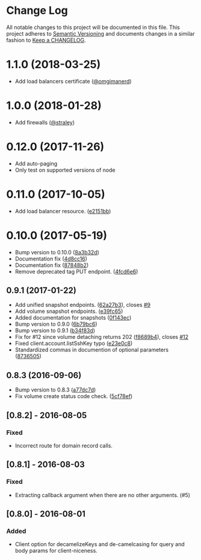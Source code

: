 # Change Log

All notable changes to this project will be documented in this file. This
project adheres to [Semantic Versioning](http://semver.org/) and documents changes in a similar fashion to [Keep a CHANGELOG](http://keepachangelog.com/).

<a name="1.1.0"></a>
# 1.1.0 (2018-03-25)

* Add load balancers certificate ([@omgimanerd](https://github.com/omgimanerd))

<a name="1.0.0"></a>
# 1.0.0 (2018-01-28)

* Add firewalls ([@straley](https://github.com/straley))

<a name="0.12.0"></a>
# 0.12.0 (2017-11-26)

* Add auto-paging
* Only test on supported versions of node

<a name="0.11.0"></a>
# 0.11.0 (2017-10-05)

* Add load balancer resource. ([e2151bb](https://github.com/phillbaker/digitalocean-node/commit/e2151bb))


<a name="0.10.0"></a>
# 0.10.0 (2017-05-19)

* Bump version to 0.10.0 ([8a3b32d](https://github.com/phillbaker/digitalocean-node/commit/8a3b32d))
* Documentation fix ([4d8cc16](https://github.com/phillbaker/digitalocean-node/commit/4d8cc16))
* Documentation fix ([87848b2](https://github.com/phillbaker/digitalocean-node/commit/87848b2))
* Remove deprecated tag PUT endpoint. ([4fcd6e6](https://github.com/phillbaker/digitalocean-node/commit/4fcd6e6))



<a name="0.9.1"></a>
## 0.9.1 (2017-01-22)

* Add unified snapshot endpoints. ([62a27b3](https://github.com/phillbaker/digitalocean-node/commit/62a27b3)), closes [#9](https://github.com/phillbaker/digitalocean-node/issues/9)
* Add volume snapshot endpoints. ([e39fc65](https://github.com/phillbaker/digitalocean-node/commit/e39fc65))
* Added documentation for snapshots ([0f143ec](https://github.com/phillbaker/digitalocean-node/commit/0f143ec))
* Bump version to 0.9.0 ([6b79bc6](https://github.com/phillbaker/digitalocean-node/commit/6b79bc6))
* Bump version to 0.9.1 ([b34f83d](https://github.com/phillbaker/digitalocean-node/commit/b34f83d))
* Fix for #12 since volume detaching returns 202 ([f8689b4](https://github.com/phillbaker/digitalocean-node/commit/f8689b4)), closes [#12](https://github.com/phillbaker/digitalocean-node/issues/12)
* Fixed client.account.listSshKey typo ([e23e0c8](https://github.com/phillbaker/digitalocean-node/commit/e23e0c8))
* Standardized commas in documention of optional parameters ([8736505](https://github.com/phillbaker/digitalocean-node/commit/8736505))



<a name="0.8.3"></a>
## 0.8.3 (2016-09-06)

* Bump version to 0.8.3 ([a77dc7d](https://github.com/phillbaker/digitalocean-node/commit/a77dc7d))
* Fix volume create status code check. ([5cf78ef](https://github.com/phillbaker/digitalocean-node/commit/5cf78ef))


## [0.8.2] - 2016-08-05
### Fixed
- Incorrect route for domain record calls.

## [0.8.1] - 2016-08-03
### Fixed
- Extracting callback argument when there are no other arguments. (#5)


## [0.8.0] - 2016-08-01
### Added
- Client option for decamelizeKeys and de-camelcasing for query and body params for client-niceness.
